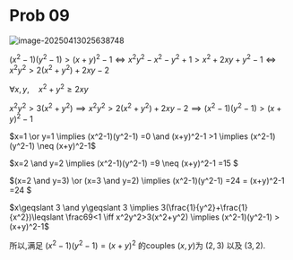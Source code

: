 # Prob 09

![image-20250413025638748](C:\Users\T480s\AppData\Roaming\Typora\typora-user-images\image-20250413025638748.png)

$(x^2-1)(y^2-1) > (x+y)^2-1 \iff x^2y^2-x^2-y^2+1>x^2+2xy+y^2-1 \iff x^2y^2>2(x^2+y^2)+2xy-2$

$\forall x,y, \quad x^2+y^2 \geqslant 2xy$

$x^2y^2>3(x^2+y^2) \implies x^2y^2 > 2(x^2+y^2)+2xy-2 \implies (x^2-1)(y^2-1) > (x+y)^2-1$

$x=1 \or y=1 \implies (x^2-1)(y^2-1) =0 \and (x+y)^2-1 >1 \implies (x^2-1)(y^2-1) \neq (x+y)^2-1$

$x=2 \and y=2 \implies (x^2-1)(y^2-1) =9 \neq (x+y)^2-1 =15 $

$(x=2 \and y=3) \or (x=3 \and y=2) \implies (x^2-1)(y^2-1) =24 = (x+y)^2-1 =24 $

$x\geqslant 3 \and y\geqslant 3 \implies 3(\frac{1}{y^2}+\frac{1}{x^2})\leqslant \frac69<1 \iff x^2y^2>3(x^2+y^2) \implies (x^2-1)(y^2-1) > (x+y)^2-1$

所以,满足 $(x^2-1)(y^2-1) = (x+y)^2$ 的couples $(x,y)$为 $(2,3)$ 以及 $(3,2)$.

